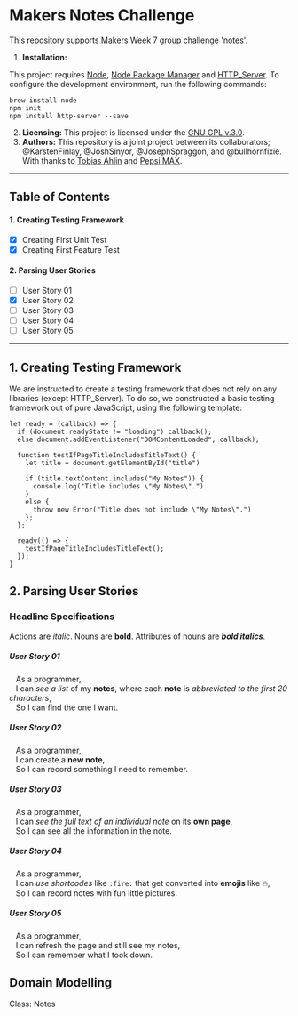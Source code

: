# Makers Notes Challenge

This repository supports [Makers](https://makers.tech/) Week 7 group challenge '[notes](https://github.com/makersacademy/course/tree/master/further_javascript)'.

1. **Installation:**

This project requires [Node](https://github.com/makersacademy/course/blob/master/pills/node.md), [Node Package Manager](https://github.com/makersacademy/course/blob/master/pills/npm.md) and [HTTP_Server](https://github.com/makersacademy/course/blob/master/pills/http_server.md). To configure the development environment, run the following commands:

```
brew install node
npm init
npm install http-server --save
```

2. **Licensing:** This project is licensed under the [GNU GPL v.3.0](https://www.gnu.org/licenses/gpl-3.0.en.html).
3. **Authors:** This repository is a joint project between its collaborators; @KarstenFinlay, @JoshSinyor, @JosephSpraggon, and @bullhornfixie. With thanks to [Tobias Ahlin](https://tobiasahlin.com/blog/move-from-jquery-to-vanilla-javascript/) and [Pepsi MAX](https://pepsi.co.uk/products/pepsi-max).

---

## Table of Contents

#### 1. Creating Testing Framework
- [x] Creating First Unit Test
- [x] Creating First Feature Test

#### 2. Parsing User Stories
- [ ] User Story 01
- [x] User Story 02
- [ ] User Story 03
- [ ] User Story 04
- [ ] User Story 05

---

## 1. Creating Testing Framework

We are instructed to create a testing framework that does not rely on any libraries (except HTTP_Server). To do so, we constructed a basic testing framework out of pure JavaScript, using the following template:

```
let ready = (callback) => {
  if (document.readyState != "loading") callback();
  else document.addEventListener("DOMContentLoaded", callback);

  function testIfPageTitleIncludesTitleText() {
    let title = document.getElementById("title")

    if (title.textContent.includes("My Notes")) {
      console.log("Title includes \"My Notes\".")
    }
    else {
      throw new Error("Title does not include \"My Notes\".")
    };
  };

  ready(() => {
    testIfPageTitleIncludesTitleText();
  });
}
```

## 2. Parsing User Stories

### Headline Specifications

Actions are *italic*. Nouns are **bold**. Attributes of nouns are **_bold italics_**.

##### User Story 01

&nbsp;&nbsp;&nbsp;As a programmer,<br>
&nbsp;&nbsp;&nbsp;I can *see a list* of my **notes**, where each **note** is *abbreviated to the first 20 characters*,<br>
&nbsp;&nbsp;&nbsp;So I can find the one I want.

##### User Story 02

&nbsp;&nbsp;&nbsp;As a programmer,<br>
&nbsp;&nbsp;&nbsp;I can create a **new note**,<br>
&nbsp;&nbsp;&nbsp;So I can record something I need to remember.

##### User Story 03

&nbsp;&nbsp;&nbsp;As a programmer,<br>
&nbsp;&nbsp;&nbsp;I can *see the full text of an individual note* on its **own page**,<br>
&nbsp;&nbsp;&nbsp;So I can see all the information in the note.

##### User Story 04

&nbsp;&nbsp;&nbsp;As a programmer,<br>
&nbsp;&nbsp;&nbsp;I can *use shortcodes* like `:fire:` that get converted into **emojis** like 🔥,<br>
&nbsp;&nbsp;&nbsp;So I can record notes with fun little pictures.

##### User Story 05

&nbsp;&nbsp;&nbsp;As a programmer,<br>
&nbsp;&nbsp;&nbsp;I can refresh the page and still see my notes,<br>
&nbsp;&nbsp;&nbsp;So I can remember what I took down.

## Domain Modelling

Class: Notes

